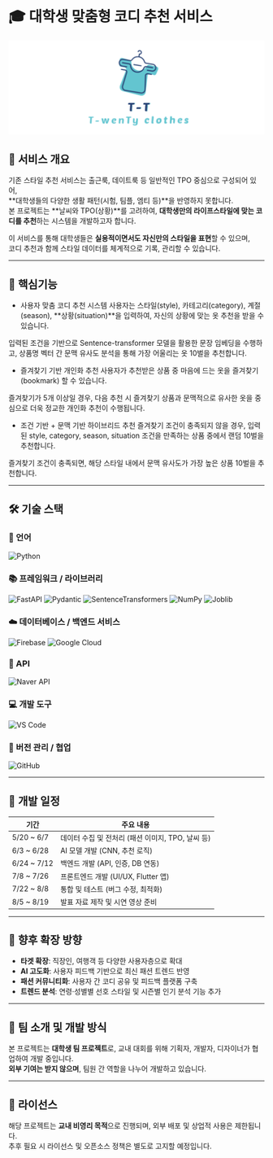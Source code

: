 # 🎓 대학생 맞춤형 코디 추천 서비스

![로고](image/로고.png)


## 🧥 서비스 개요
기존 스타일 추천 서비스는 출근룩, 데이트룩 등 일반적인 TPO 중심으로 구성되어 있어,  
**대학생들의 다양한 생활 패턴(시험, 팀플, 엠티 등)**을 반영하지 못합니다.  
본 프로젝트는 **날씨와 TPO(상황)**를 고려하여, **대학생만의 라이프스타일에 맞는 코디를 추천**하는 시스템을 개발하고자 합니다.

이 서비스를 통해 대학생들은 **실용적이면서도 자신만의 스타일을 표현**할 수 있으며,  
코디 추천과 함께 스타일 데이터를 체계적으로 기록, 관리할 수 있습니다.

---

## 🤖 핵심기능
- 사용자 맞춤 코디 추천 시스템
사용자는 스타일(style), 카테고리(category), 계절(season), **상황(situation)**을 입력하여, 자신의 상황에 맞는 옷 추천을 받을 수 있습니다.

입력된 조건을 기반으로 Sentence-transformer 모델을 활용한 문장 임베딩을 수행하고, 상품명 벡터 간 문맥 유사도 분석을 통해 가장 어울리는 옷 10벌을 추천합니다.

- 즐겨찾기 기반 개인화 추천
사용자가 추천받은 상품 중 마음에 드는 옷을 즐겨찾기(bookmark) 할 수 있습니다.

즐겨찾기가 5개 이상일 경우, 다음 추천 시 즐겨찾기 상품과 문맥적으로 유사한 옷을 중심으로 더욱 정교한 개인화 추천이 수행됩니다.

- 조건 기반 + 문맥 기반 하이브리드 추천
즐겨찾기 조건이 충족되지 않을 경우, 입력된 style, category, season, situation 조건을 만족하는 상품 중에서 랜덤 10벌을 추천합니다.

즐겨찾기 조건이 충족되면, 해당 스타일 내에서 문맥 유사도가 가장 높은 상품 10벌을 추천합니다.

---

## 🛠️ 기술 스택

### 🐍 언어 
![Python](https://img.shields.io/badge/Python-3776AB?style=for-the-badge&logo=python&logoColor=white)

### 📚 프레임워크 / 라이브러리
![FastAPI](https://img.shields.io/badge/FastAPI-009688?style=for-the-badge&logo=fastapi&logoColor=white)
![Pydantic](https://img.shields.io/badge/Pydantic-E92063?style=for-the-badge&logo=pydantic&logoColor=white)
![SentenceTransformers](https://img.shields.io/badge/SentenceTransformers-1A73E8?style=for-the-badge&logo=semanticweb&logoColor=white)
![NumPy](https://img.shields.io/badge/NumPy-013243?style=for-the-badge&logo=numpy&logoColor=white)
![Joblib](https://img.shields.io/badge/Joblib-FF9900?style=for-the-badge&logo=python&logoColor=white)

### ☁️ 데이터베이스 / 백엔드 서비스
![Firebase](https://img.shields.io/badge/Firebase-FFCA28?style=for-the-badge&logo=firebase&logoColor=black)
![Google Cloud](https://img.shields.io/badge/Google%20Cloud-4285F4?style=for-the-badge&logo=googlecloud&logoColor=white)

### 🔌 API
![Naver API](https://img.shields.io/badge/Naver%20API-03C75A?style=for-the-badge&logo=naver&logoColor=green)

### 💻 개발 도구
![VS Code](https://img.shields.io/badge/VS%20Code-007ACC?style=for-the-badge&logo=visualstudiocode&logoColor=white)

### 🤝 버전 관리 / 협업
![GitHub](https://img.shields.io/badge/GitHub-181717?style=for-the-badge&logo=github&logoColor=white)


---

## 📆 개발 일정

| 기간 | 주요 내용 |
|------|-----------|
| 5/20 ~ 6/7 | 데이터 수집 및 전처리 (패션 이미지, TPO, 날씨 등) |
| 6/3 ~ 6/28 | AI 모델 개발 (CNN, 추천 로직) |
| 6/24 ~ 7/12 | 백엔드 개발 (API, 인증, DB 연동) |
| 7/8 ~ 7/26 | 프론트엔드 개발 (UI/UX, Flutter 앱) |
| 7/22 ~ 8/8 | 통합 및 테스트 (버그 수정, 최적화) |
| 8/5 ~ 8/19 | 발표 자료 제작 및 시연 영상 준비 |

---

## 🚀 향후 확장 방향

- **타겟 확장**: 직장인, 여행객 등 다양한 사용자층으로 확대  
- **AI 고도화**: 사용자 피드백 기반으로 최신 패션 트렌드 반영  
- **패션 커뮤니티화**: 사용자 간 코디 공유 및 피드백 플랫폼 구축  
- **트렌드 분석**: 연령·성별별 선호 스타일 및 시즌별 인기 분석 기능 추가  

---

## 🙌 팀 소개 및 개발 방식

본 프로젝트는 **대학생 팀 프로젝트**로, 교내 대회를 위해 기획자, 개발자, 디자이너가 협업하여 개발 중입니다.  
**외부 기여는 받지 않으며**, 팀원 간 역할을 나누어 개발하고 있습니다.

---

## 📄 라이선스

해당 프로젝트는 **교내 비영리 목적**으로 진행되며, 외부 배포 및 상업적 사용은 제한됩니다.  
추후 필요 시 라이선스 및 오픈소스 정책은 별도로 고지할 예정입니다.
